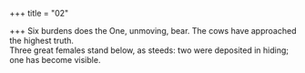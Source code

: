 +++
title = "02"

+++
Six burdens does the One, unmoving, bear. The cows have approached  the highest truth.  
Three great females stand below, as steeds: two were deposited in hiding;  one has become visible.  